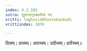 ```yaml
---
index: 4.2.101
sutra: द्युप्रागपागुदक्प्रतीचो यत्‌
vritti: laghusiddhantakaumudi
vrittiindex: 1076

---
```

दिव्यम्। प्राच्यम्। अपाच्यम्। उदीच्यम्। प्रतीच्यम्॥